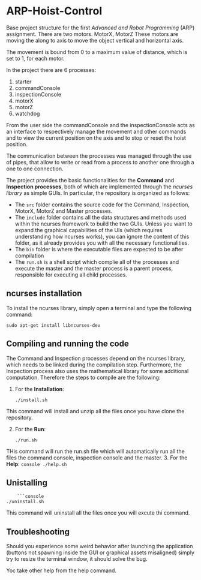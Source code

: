 # ARP-Hoist-Control
Base project structure for the first *Advanced and Robot Programming* (ARP) assignment.
There are two motors.
MotorX, MotorZ 
These motors are moving the along to axis to move the object vertical and horizontal axis.

The movement is bound from 0 to a maximum value of distance, which is set to 1, for each motor. 

In the project there are 6 processes: 

1) starter
2) commandConsole
3) inspectionConsole
4) motorX 
5) motorZ 
6) watchdog 

From the user side the commandConsole and the inspectionConsole acts as an interface to respectively manage the movement and other commands and to view the current position on the axis and to stop or reset the hoist position.

The communication between the processes was managed through the use of pipes, that allow to write or read from a process to another one
through a one to one connection.

The project provides the basic functionalities for the **Command** and **Inspection processes**, both of which are implemented through the *ncurses library* as simple GUIs. In particular, the repository is organized as follows:
- The `src` folder contains the source code for the Command, Inspection, MotorX, MotorZ and Master processes.
- The `include` folder contains all the data structures and methods used within the ncurses framework to build the two GUIs. Unless you want to expand the graphical capabilities of the UIs (which requires understanding how ncurses works), you can ignore the content of this folder, as it already provides you with all the necessary functionalities.
- The `bin` folder is where the executable files are expected to be after compilation
- The `run.sh` is a shell script which complie all of the processes and execute the master and the master process is a parent process, responsible for executing all child processes.

## ncurses installation
To install the ncurses library, simply open a terminal and type the following command:
```console
sudo apt-get install libncurses-dev
```



## Compiling and running the code
The Command and Inspection processes depend on the ncurses library, which needs to be linked during the compilation step. Furthermore, the Inspection process also uses the mathematical library for some additional computation. Therefore the steps to compile are the following:
1. For the **Installation**:

	 ```console
	./install.sh
	```
This command will install and unzip all the files once you have clone the repository.

2. For the **Run**:
         
	 ```console
	./run.sh
	```
THis command will run the run.sh file which will automatically run all the files the command console, inspection console and the master.
3. For the **Help**:
	```console
	./help.sh
	```
## Unistalling
        ```console
	./uninstall.sh
This command will uninstall all the files once you will excute thi command.



## Troubleshooting

Should you experience some weird behavior after launching the application (buttons not spawning inside the GUI or graphical assets misaligned) simply try to resize the terminal window, it should solve the bug.

Yoc take other help from the help command.
